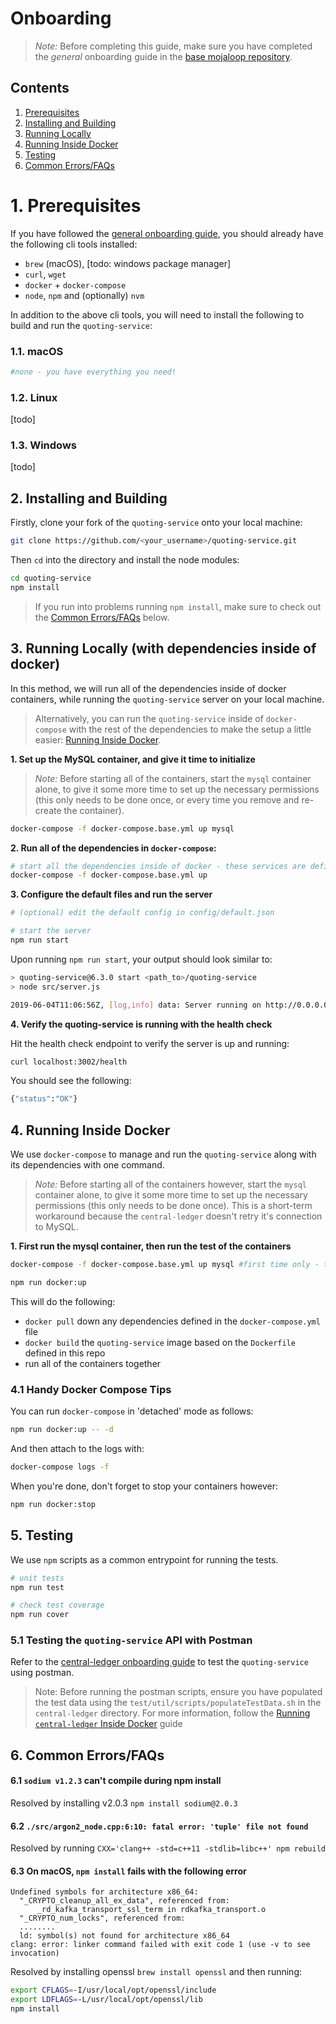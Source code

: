 # Onboarding

>*Note:* Before completing this guide, make sure you have completed the _general_ onboarding guide in the [base mojaloop repository](https://github.com/mojaloop/mojaloop/blob/master/onboarding.md#mojaloop-onboarding).

## Contents

<!-- vscode-markdown-toc -->
1. [Prerequisites](#Prerequisites)
2. [Installing and Building](#InstallingandBuilding)
3. [Running Locally](#RunningLocally)
4. [Running Inside Docker](#RunningInsideDocker)
5. [Testing](#Testing)
6. [Common Errors/FAQs](#CommonErrorsFAQs)

<!-- vscode-markdown-toc-config
	numbering=true
	autoSave=true
	/vscode-markdown-toc-config -->
<!-- /vscode-markdown-toc -->


#  1. <a name='Prerequisites'></a>Prerequisites

If you have followed the [general onboarding guide](https://github.com/mojaloop/mojaloop/blob/master/onboarding.md#mojaloop-onboarding), you should already have the following cli tools installed:

* `brew` (macOS), [todo: windows package manager]
* `curl`, `wget`
* `docker` + `docker-compose`
* `node`, `npm` and (optionally) `nvm`

In addition to the above cli tools, you will need to install the following to build and run the `quoting-service`:


###  1.1. <a name='macOS'></a>macOS
```bash
#none - you have everything you need!
```

###  1.2. <a name='Linux'></a>Linux

[todo]

###  1.3. <a name='Windows'></a>Windows

[todo]


##  2. <a name='InstallingandBuilding'></a>Installing and Building

Firstly, clone your fork of the `quoting-service` onto your local machine:
```bash
git clone https://github.com/<your_username>/quoting-service.git
```

Then `cd` into the directory and install the node modules:
```bash
cd quoting-service
npm install
```

> If you run into problems running `npm install`, make sure to check out the [Common Errors/FAQs](#CommonErrorsFAQs) below.


## 3. <a name='RunningLocally'></a>Running Locally (with dependencies inside of docker)

In this method, we will run all of the dependencies inside of docker containers, while running the `quoting-service` server on your local machine.

> Alternatively, you can run the `quoting-service` inside of `docker-compose` with the rest of the dependencies to make the setup a little easier: [Running Inside Docker](#RunningInsideDocker).


**1. Set up the MySQL container, and give it time to initialize**
>*Note:* Before starting all of the containers, start the `mysql` container alone, to give it some more time to set up the necessary permissions (this only needs to be done once, or every time you remove and re-create the container). 

```bash
docker-compose -f docker-compose.base.yml up mysql
```

**2. Run all of the dependencies in `docker-compose`:**

```bash
# start all the dependencies inside of docker - these services are defined in docker-compose.base.yml
docker-compose -f docker-compose.base.yml up
```

**3. Configure the default files and run the server**
```bash
# (optional) edit the default config in config/default.json

# start the server
npm run start
```

Upon running `npm run start`, your output should look similar to:

```bash
> quoting-service@6.3.0 start <path_to>/quoting-service
> node src/server.js

2019-06-04T11:06:56Z, [log,info] data: Server running on http://0.0.0.0:3002
```

**4. Verify the quoting-service is running with the health check**

Hit the health check endpoint to verify the server is up and running:

```bash
curl localhost:3002/health
```

You should see the following:
```bash
{"status":"OK"}
```


##  4. <a name='RunningInsideDocker'></a>Running Inside Docker

We use `docker-compose` to manage and run the `quoting-service` along with its dependencies with one command.

>*Note:* Before starting all of the containers however, start the `mysql` container alone, to give it some more time to set up the necessary permissions (this only needs to be done once). This is a short-term workaround because the `central-ledger` doesn't retry it's connection to MySQL.


**1. First run the mysql container, then run the test of the containers**
```bash
docker-compose -f docker-compose.base.yml up mysql #first time only - the initial mysql load takes a while, and if it's not up in time, the central-ledger will just crash

npm run docker:up
```

This will do the following:
* `docker pull` down any dependencies defined in the `docker-compose.yml` file
* `docker build` the `quoting-service` image based on the `Dockerfile` defined in this repo
* run all of the containers together

### 4.1 Handy Docker Compose Tips

You can run `docker-compose` in 'detached' mode as follows:

```bash
npm run docker:up -- -d
```

And then attach to the logs with:
```bash
docker-compose logs -f
```

When you're done, don't forget to stop your containers however:
```bash
npm run docker:stop
```

##  5. <a name='Testing'></a>Testing

We use `npm` scripts as a common entrypoint for running the tests.
```bash
# unit tests
npm run test

# check test coverage
npm run cover
```

### 5.1 Testing the `quoting-service` API with Postman

Refer to the [central-ledger onboarding guide](https://github.com/mojaloop/central-ledger/blob/master/Onboarding.md#51-testing-the-central-ledger-api-with-postman) to test the `quoting-service` using postman.

>Note: Before running the postman scripts, ensure you have populated the test data using the `test/util/scripts/populateTestData.sh` in the `central-ledger` directory. For more information, follow the [Running `central-ledger` Inside Docker](https://github.com/mojaloop/central-ledger/blob/master/Onboarding.md#4-running-inside-docker) guide


##  6. <a name='CommonErrorsFAQs'></a>Common Errors/FAQs

#### 6.1 `sodium v1.2.3` can't compile during npm install

Resolved by installing v2.0.3 `npm install sodium@2.0.3`


#### 6.2 `./src/argon2_node.cpp:6:10: fatal error: 'tuple' file not found` 

Resolved by running `CXX='clang++ -std=c++11 -stdlib=libc++' npm rebuild`


#### 6.3 On macOS, `npm install` fails with the following error
```
Undefined symbols for architecture x86_64:
  "_CRYPTO_cleanup_all_ex_data", referenced from:
      _rd_kafka_transport_ssl_term in rdkafka_transport.o
  "_CRYPTO_num_locks", referenced from:
  ........
  ld: symbol(s) not found for architecture x86_64
clang: error: linker command failed with exit code 1 (use -v to see invocation) 
```

Resolved by installing openssl `brew install openssl` and then running: 
  ```bash
  export CFLAGS=-I/usr/local/opt/openssl/include 
  export LDFLAGS=-L/usr/local/opt/openssl/lib 
  npm install
  ```  